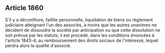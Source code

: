 Article 1860
----
S'il y a déconfiture, faillite personnelle, liquidation de biens ou règlement
judiciaire atteignant l'un des associés, à moins que les autres unanimes ne
décident de dissoudre la société par anticipation ou que cette dissolution ne
soit prévue par les statuts, il est procédé, dans les conditions énoncées à
l'article 1843-4, au remboursement des droits sociaux de l'intéressé, lequel
perdra alors la qualité d'associé.
